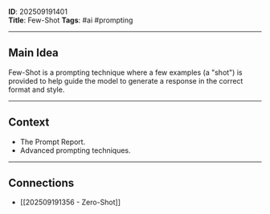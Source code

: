 
**ID**: 202509191401  
**Title**:  Few-Shot
**Tags**: #ai #prompting  

---

## Main Idea  
Few-Shot is a prompting technique where a few examples (a "shot") is provided to help guide the model to generate a response in the correct format and style.

---

## Context  
- The Prompt Report.
- Advanced prompting techniques.

---

## Connections  
- [[202509191356 - Zero-Shot]] 
